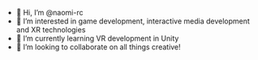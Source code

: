- 👋 Hi, I’m @naomi-rc
- 👀 I’m interested in game development, interactive media development and XR technologies
- 🌱 I’m currently learning VR development in Unity
- 💞️ I’m looking to collaborate on all things creative!


<!---
naomi-rc/naomi-rc is a ✨ special ✨ repository because its `README.md` (this file) appears on your GitHub profile.
You can click the Preview link to take a look at your changes.
- 📫 How to reach me ...
--->
